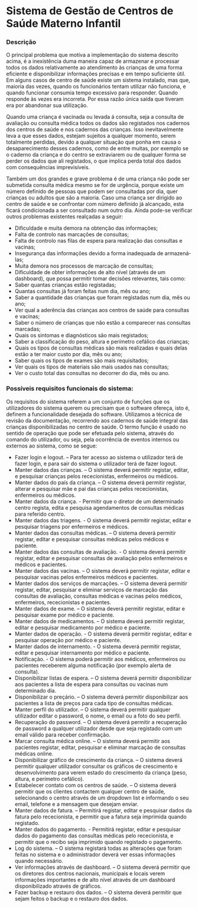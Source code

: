 # Sistema de Gestão de Centros de Saúde Materno Infantil

<h3> Descrição </h3>
O principal problema que motiva a implementação do sistema descrito acima, é a inexistência duma maneira capaz de armazenar e processar todos os dados relativamente ao atendimento às crianças de uma forma eficiente e disponibilizar informações precisas e em tempo suficiente útil. Em alguns casos de centro de saúde existe um sistema instalado, mas que, maioria das vezes, quando os funcionários tentam utilizar não funciona, e quando funcionar consumia tempo excessivo para responder. Quando responde às vezes era incorreta. Por essa razão única saída que tiveram era por abandonar sua utilização. 

Quando uma criança é vacinada ou levada á consulta, seja a consulta de avaliação ou consulta médica todos os dados são registados nos cadernos dos centros de saúde e nos cadernos das crianças. Isso inevitavelmente leva a que esses dados, estejam sujeitos a qualquer momento, serem totalmente perdidas, devido a qualquer situação que ponha em causa o desaparecimento desses cadernos, como de entre muitas, por exemplo se o caderno da criança e do centro se extraviarem ou de qualquer forma se perder os dados que ali registados, o que implica perda total dos dados com consequências imprevisíveis. 

Também um dos grandes e grave problema é de uma criança não pode ser submetida consulta médica mesmo se for de urgência, porque existe um número definido de pessoas que podem ser consultadas por dia, quer crianças ou adultos que são a maioria. Caso uma criança ser dirigido ao centro de saúde e se confrontar com número definido já alcançado, esta ficará condicionada a ser consultado num outro dia. 
Ainda pode-se verificar outros problemas existentes realçadas a seguir: 
-	Dificuldade e muita demora na obtenção das informações; 
-	Falta de controlo nas marcações de consultas; 
-	Falta de controlo nas filas de espera para realização das consultas e vacinas; 
-	Insegurança das informações devido a forma inadequada de armazená-las; 
-	Muita demora nos processos de marcação de consultas; 
-	Dificuldade de obter informações de alto nível (através de um dashboard), que possa permitir tomar decisões relevantes, tais como: 
  -	Saber quantas crianças estão registadas; 
  -	Quantas consultas já foram feitas num dia, mês ou ano; 
  -	Saber a quantidade das crianças que foram registadas num dia, mês ou ano; 
  -	Ver qual a aderência das crianças aos centros de saúde para consultas e vacinas; 
  -	Saber o número de crianças que não estão a comparecer nas consultas marcadas;   
  -	Quais os sintomas e diagnósticos são mais registados; 
  -	Saber a classificação do peso, altura e perímetro cefálico das crianças; 
  -	Quais os tipos de consultas médicas são mais realizadas e quais delas estão a ter maior custo por dia, mês ou ano; 
  -	Saber quais os tipos de exames são mais requisitados; 
  -	Ver quais os tipos de materiais são mais usados nas consultas; 
  -	Ver o custo total das consultas no decorrer do dia, mês ou ano. 


<h3> Possíveis requisitos funcionais do sistema: </h3>
Os requisitos do sistema referem a um conjunto de funções que os utilizadores do sistema querem ou precisam que o software ofereça, isto é, definem a funcionalidade desejada do software. Utilizamos a técnica de revisão da documentação, recorrendo aos cadernos de saúde integral das crianças disponibilizadas no centro de saúde. O termo função é usado no sentido de operação que pode ser efetuada pelo sistema, através do comando do utilizador, ou seja, pela ocorrência de eventos internos ou externos ao sistema, como se segue: 

-	Fazer login e logout. – Para ter acesso ao sistema o utilizador terá de fazer login, e para sair do sistema o utilizador terá de fazer logout. 
-	Manter dados das crianças. – O sistema deverá permitir registar, editar, e pesquisar crianças pelos rececionistas, enfermeiros ou médicos. 
-	Manter dados do país da criança. – O sistema deverá permitir registar, alterar e pesquisar mãe e pai das crianças pelos rececionistas, enfermeiros ou médicos. 
-	Manter dados da criança. -  Permitir que o diretor de um determinado centro regista, edita e pesquisa agendamentos de consultas médicas para referido centro. 
-	Manter dados das triagens. - O sistema deverá permitir registar, editar e pesquisar triagens por enfermeiros e médicos. 
-	Manter dados das consultas médicas. – O sistema deverá permitir registar, editar e pesquisar consultas médicas pelos médicos e paciente. 
-	Manter dados das consultas de avaliação. - O sistema deverá permitir registar, editar e pesquisar consultas de avaliação pelos enfermeiros e médicos e pacientes.  
-	Manter dados das vacinas. – O sistema deverá permitir registar, editar e pesquisar vacinas pelos enfermeiros médicos e pacientes.  
-	Manter dados dos serviços de marcações. – O sistema deverá permitir registar, editar, pesquisar e eliminar serviços de marcação das consultas de avaliação, consultas médicas e vacinas pelos médicos, enfermeiros, rececionistas e pacientes. 
-	Manter dados de exame. – O sistema deverá permitir registar, editar e pesquisar exame por médico e paciente.  
-	Manter dados de medicamentos. – O sistema deverá permitir registar, editar e pesquisar medicamento por médico e paciente. 
-	Manter dados de operação. - O sistema deverá permitir registar, editar e pesquisar operação por médico e paciente.  
-	Manter dados de internamento. - O sistema deverá permitir registar, editar e pesquisar internamento por médico e paciente.  
-	Notificação. - O sistema poderá permitir aos médicos, enfermeiros ou pacientes receberem alguma notificação (por exemplo alerta de consulta).  
-	Disponibilizar listas de espera. – O sistema deverá permitir disponibilizar aos pacientes a lista de espera para consultas ou vacinas num determinado dia. 
-	Disponibilizar o preçário. – O sistema deverá permitir disponibilizar aos pacientes a lista de preços para cada tipo de consultas médicas.  
-	Manter perfil do utilizador. – O sistema deverá permitir qualquer utilizador editar o password, o nome, o email ou a foto do seu perfil. 
-	Recuperação do password. – O sistema deverá permitir a recuperação de password a qualquer utilizador desde que seja registado com um email válido para receber confirmação.   
-	Marcar consulta médica online. – O sistema deverá permitir aos pacientes registar, editar, pesquisar e eliminar marcação de consultas médicas online.  
-	Disponibilizar gráfico de crescimento da criança. – O sistema deverá permitir qualquer utilizador consultar os gráficos de crescimento e desenvolvimento para verem estado do crescimento da criança (peso, altura, e perímetro cefálico).  
-	Estabelecer contato com os centros de saúde. – O sistema deverá permitir que os clientes contactem qualquer centro de saúde, selecionando o centro através de um dropdown list e informando o seu email, telefone e a mensagem que desejam enviar. 
-	Manter dados de fatura. – Permitirá registar, editar e pesquisar dados da fatura pelo rececionista, e permitir que a fatura seja imprimida quando registado. 
-	Manter dados do pagamento. - Permitirá registar, editar e pesquisar dados do pagamento das consultas médicas pelo rececionista, e permitir que o recibo seja imprimido quando registado o pagamento. 
-	Log do sistema. – O sistema registará todas as alterações que foram feitas no sistema e o administrador deverá ver essas informações quando necessário.  
-	Ver informações através de dashboard. – O sistema deverá permitir que os diretores dos centros nacionais, municipais e locais verem informações importantes e de alto nível através de um dashboard disponibilizado através de gráficos.  
-	Fazer backup e restauro dos dados. – O sistema deverá permitir que sejam feitos o backup e o restauro dos dados.  
